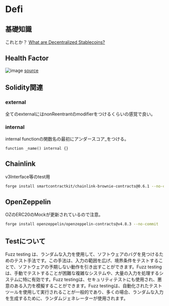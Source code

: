 # Defi

## 基礎知識
これとか？
[What are Decentralized Stablecoins?](https://www.coingecko.com/learn/what-are-decentralized-stablecoins)

## Health Factor
![image](https://github.com/0xoraku/Patrick_youtube/assets/58765874/1983e48e-299b-4fcd-be63-1a69504d4bb3)
[source](https://docs.aave.com/risk/asset-risk/risk-parameters)




## Solidity関連
### external
全てのexternalにはnonReentrantのmodifierをつけるくらいの感覚で良い。

### internal
internal functionの関数名の最初にアンダースコア_をつける。
```solidity
function _name() internal {}
```

## Chainlink
v3Interface等のtest用
```bash
forge install smartcontractkit/chainlink-brownie-contracts@0.6.1 --no-commit
```

## OpenZeppelin
OZのERC20のMockが更新されているので注意。
```bash
forge install openzeppelin/openzeppelin-contracts@v4.8.3 --no-commit
```


## Testについて
Fuzz testing は、ランダムな入力を使用して、ソフトウェアのバグを見つけるためのテスト手法です。この手法は、入力の範囲を広げ、境界条件をテストすることで、ソフトウェアの予期しない動作を引き出すことができます。Fuzz testingは、手動でテストすることが困難な複雑なシステムや、大量の入力を処理するシステムに特に有効です。Fuzz testingは、セキュリティテストにも使用され、悪意のある入力を模擬することができます。Fuzz testingは、自動化されたテストツールを使用して実行されることが一般的であり、多くの場合、ランダムな入力を生成するために、ランダムジェネレーターが使用されます。
